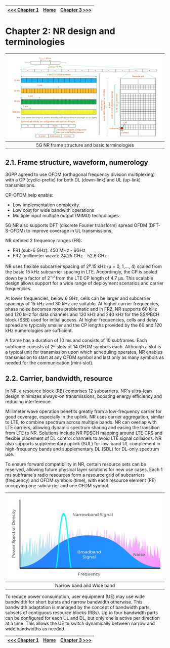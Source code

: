|[<<< Chapter 1](./Chapter1.md)|[Home](../README.md)|[Chapter 3 >>>](./Chapter3.md)|
|-|-|-|

# Chapter 2: NR design and terminologies

|![](../Imgs/Chapter2/5G%20NR%20frame%20structure%20and%20basic%20terminologies.png)|
|:-:|
|5G NR frame structure and basic terminologies|

## 2.1. Frame structure, waveform, numerology

3GPP agreed to use OFDM (orthogonal frequency division multiplexing) with a CP (cyclic-prefix) for both DL (down-link) and UL (up-link) transmissions.

CP-OFDM help enable:
- Low implementation complexity
- Low cost for wide bandwith operations
- Multiple input multiple output (MIMO) technologies

5G NR also supports DFT (discrete Fourier transform) spread OFDM (DFT-S-OFDM) to improve coverage in UL transmissions.

NR defined 2 frequency ranges (FR):
- FR1 (sub-6 GHz): 450 MHz - 6GHz
- FR2 (millimeter wave): 24.25 GHz - 52.6 GHz

NR uses flexible subcarrier spacing of 2<sup>μ</sup>.15 kHz (μ = 0, 1,..., 4) scaled from the basic 15 kHz subcarrier spacing in LTE. Accordingly, the CP is scaled down by a factor of 2<sup>−𝜇</sup> from the LTE CP length of 4.7 μs. This scalable design allows support for a wide range of deployment scenarios and carrier frequencies.

At lower frequencies, below 6 GHz, cells can be larger and subcarrier spacings of 15 kHz and 30 kHz are suitable. At higher carrier frequencies, phase noise becomes more problematic and in FR2, NR supports 60 kHz and 120 kHz for data channels and 120 kHz and 240 kHz for the SS/PBCH block (SSB) used for initial access. At higher frequencies, cells and delay spread are typically smaller and the CP lengths provided by the 60 and 120 kHz numerologies are sufficient.

A frame has a duration of 10 ms and consists of 10 subframes. Each subframe consists of 2<sup>𝜇</sup> slots of 14 OFDM symbols each. Although a slot is a typical unit for transmission upon which scheduling operates, NR enables transmission to start at any OFDM symbol and last only as many symbols as needed for the communication (mini-slot).

## 2.2. Carrier, bandwidth, resource

In NR, a resource block (RB) comprises 12 subcarriers. NR's ultra-lean design minimizes always-on transmissions, boosting energy efficiency and reducing interference.

Millimeter wave operation benefits greatly from a low-frequency carrier for good coverage, especially in the uplink. NR uses carrier aggregation, similar to LTE, to combine spectrum across multiple bands. NR can overlap with LTE carriers, allowing dynamic spectrum sharing and easing the transition from LTE to NR. Solutions include NR PDSCH mapping around LTE CRS and flexible placement of DL control channels to avoid LTE signal collisions. NR also supports supplementary uplink (SUL) for low-band UL complement in high-frequency bands and supplementary DL (SDL) for DL-only spectrum use.

To ensure forward compatibility in NR, certain resource sets can be reserved, allowing future physical layer solutions for new use cases. Each 1 ms subframe's radio resources form a resource grid of subcarriers (frequency) and OFDM symbols (time), with each resource element (RE) occupying one subcarrier and one OFDM symbol.

|![](../Imgs/Chapter2/Narrow%20Band%20Wide%20Band.png)|
|:-:|
|Narrow band and Wide band|

To reduce power consumption, user equipment (UE) may use wide bandwidth for short bursts and narrow bandwidth otherwise. This bandwidth adaptation is managed by the concept of bandwidth parts, subsets of contiguous resource blocks (RBs). Up to four bandwidth parts can be configured for each UL and DL, but only one is active per direction at a time. This allows the UE to switch dynamically between narrow and wide bandwidths as needed.

|[<<< Chapter 1](./Chapter1.md)|[Home](../README.md)|[Chapter 3 >>>](./Chapter3.md)|
|-|-|-|





